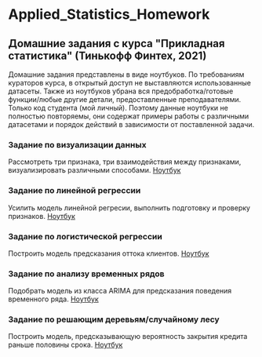# Applied_Statistics_Homework
## Домашние задания с курса "Прикладная статистика" (Тинькофф Финтех, 2021)
Домашние задания представлены в виде ноутбуков.
По требованиям кураторов курса, в открытый доступ не выставляются использованные датасеты. Также из ноутбуков убрана вся предобработка/готовые функции/любые другие детали, предоставленные преподавателями. Только код студента (мой личный). Поэтому данные ноутбуки не полностью повторяемы, они содержат примеры работы с различными датасетами и порядок действий в зависимости от поставленной задачи.
### Задание по визуализации данных
Рассмотреть три признака, три взаимодействия между признаками, визуализировать различными способами. [Ноутбук](https://github.com/galmaran/Applied_Statistics_Homework/blob/main/Visualization_task.ipynb)
### Задание по линейной регрессии
Усилить модель линейной регресии, выполнить подготовку и проверку признаков. [Ноутбук](https://github.com/galmaran/Applied_Statistics_Homework/blob/main/Linear_regression.ipynb)
### Задание по логистической регрессии
Построить модель предсказания оттока клиентов. [Ноутбук](https://github.com/galmaran/Applied_Statistics_Homework/blob/main/Logistic_regression_task.ipynb)
### Задание по анализу временных рядов
Подобрать модель из класса ARIMA для предсказания поведения временного ряда. [Ноутбук](https://github.com/galmaran/Applied_Statistics_Homework/blob/main/Time_series.ipynb)
### Задание по решающим деревьям/случайному лесу
Построить модель, предсказывающую вероятность закрытия кредита раньше половины срока. [Ноутбук](https://github.com/galmaran/Applied_Statistics_Homework/blob/main/Decision_tree_random_forest.ipynb)
